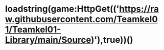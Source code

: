 # loadstring(game:HttpGet(('https://raw.githubusercontent.com/Teamkel01/Teamkel01-Library/main/Source)'),true))()
